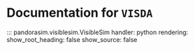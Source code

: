 # Documentation for `VISDA`

::: pandorasim.visiblesim.VisibleSim
    handler: python
    rendering:
      show_root_heading: false
      show_source: false
